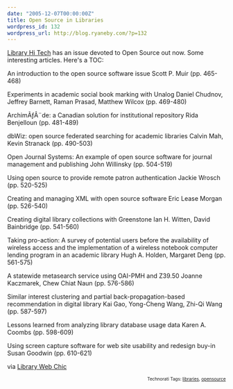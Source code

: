 ```yaml
---
date: "2005-12-07T00:00:00Z"
title: Open Source in Libraries
wordpress_id: 132
wordpress_url: http://blog.ryaneby.com/?p=132
---
```

<a href="http://www.emeraldinsight.com/Insight/viewContainer.do?containerType=Issue&containerId=23264">Library Hi Tech</a> has an issue devoted to Open Source out now. Some interesting articles. Here's a TOC:

An introduction to the open source software issue
Scott P. Muir (pp. 465-468)
 
Experiments in academic social book marking with Unalog
Daniel Chudnov, Jeffrey Barnett, Raman Prasad, Matthew Wilcox (pp. 469-480)
 
ArchimÃƒÂ¨de: a Canadian solution for institutional repository
Rida Benjelloun (pp. 481-489)
 
dbWiz: open source federated searching for academic libraries
Calvin Mah, Kevin Stranack (pp. 490-503)
 
Open Journal Systems: An example of open source software for journal management and publishing
John Willinsky (pp. 504-519)
 
Using open source to provide remote patron authentication
Jackie Wrosch (pp. 520-525)
 
Creating and managing XML with open source software
Eric Lease Morgan (pp. 526-540)
 
Creating digital library collections with Greenstone
Ian H. Witten, David Bainbridge (pp. 541-560)
 
Taking pro-action: A survey of potential users before the availability of wireless access and the implementation of a wireless notebook computer lending program in an academic library
Hugh A. Holden, Margaret Deng (pp. 561-575)
 
A statewide metasearch service using OAI-PMH and Z39.50
Joanne Kaczmarek, Chew Chiat Naun (pp. 576-586)
 
Similar interest clustering and partial back-propagation-based recommendation in digital library
Kai Gao, Yong-Cheng Wang, Zhi-Qi Wang (pp. 587-597)
 
Lessons learned from analyzing library database usage data
Karen A. Coombs (pp. 598-609)
 
Using screen capture software for web site usability and redesign buy-in
Susan Goodwin (pp. 610-621)

via <a href="http://www.librarywebchic.net/wordpress/2005/12/06/my-article-is-out/">Library Web Chic</a>

<!-- technorati tags start --><p style="text-align:right;font-size:10px;">Technorati Tags: <a href="http://www.technorati.com/tag/libraries" rel="tag">libraries</a>, <a href="http://www.technorati.com/tag/opensource" rel="tag">opensource</a></p><!-- technorati tags end -->
